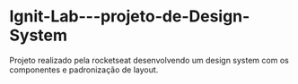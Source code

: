 # Ignit-Lab---projeto-de-Design-System
Projeto realizado pela rocketseat desenvolvendo um design system com os componentes e padronização de layout.
